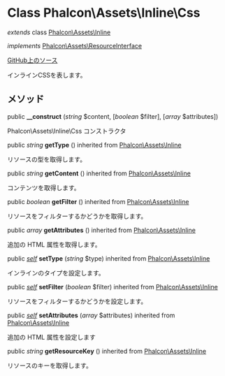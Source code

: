 # Class **Phalcon\\Assets\\Inline\\Css**

*extends* class [Phalcon\Assets\Inline](/[[language]]/[[version]]/api/Phalcon_Assets_Inline)

*implements* [Phalcon\Assets\ResourceInterface](/[[language]]/[[version]]/api/Phalcon_Assets_ResourceInterface)

<a href="https://github.com/phalcon/cphalcon/blob/master/phalcon/assets/inline/css.zep" class="btn btn-default btn-sm">GitHub上のソース</a>

インラインCSSを表します。

## メソッド

public **__construct** (*string* $content, [*boolean* $filter], [*array* $attributes])

Phalcon\\Assets\\Inline\\Css コンストラクタ

public *string* **getType** () inherited from [Phalcon\Assets\Inline](/[[language]]/[[version]]/api/Phalcon_Assets_Inline)

リソースの型を取得します。

public *string* **getContent** () inherited from [Phalcon\Assets\Inline](/[[language]]/[[version]]/api/Phalcon_Assets_Inline)

コンテンツを取得します。

public *boolean* **getFilter** () inherited from [Phalcon\Assets\Inline](/[[language]]/[[version]]/api/Phalcon_Assets_Inline)

リソースをフィルターするかどうかを取得します。

public *array* **getAttributes** () inherited from [Phalcon\Assets\Inline](/[[language]]/[[version]]/api/Phalcon_Assets_Inline)

追加の HTML 属性を取得します。

public [*self*](/[[language]]/[[version]]/api/Phalcon_Assets_Inline_Css) **setType** (*string* $type) inherited from [Phalcon\Assets\Inline](/[[language]]/[[version]]/api/Phalcon_Assets_Inline)

インラインのタイプを設定します。

public [*self*](/[[language]]/[[version]]/api/Phalcon_Assets_Inline_Css) **setFilter** (*boolean* $filter) inherited from [Phalcon\Assets\Inline](/[[language]]/[[version]]/api/Phalcon_Assets_Inline)

リソースをフィルターするかどうかを設定します。

public [*self*](/[[language]]/[[version]]/api/Phalcon_Assets_Inline_Css) **setAttributes** (*array* $attributes) inherited from [Phalcon\Assets\Inline](/[[language]]/[[version]]/api/Phalcon_Assets_Inline)

追加の HTML 属性を設定します

public *string* **getResourceKey** () inherited from [Phalcon\Assets\Inline](/[[language]]/[[version]]/api/Phalcon_Assets_Inline)

リソースのキーを取得します。